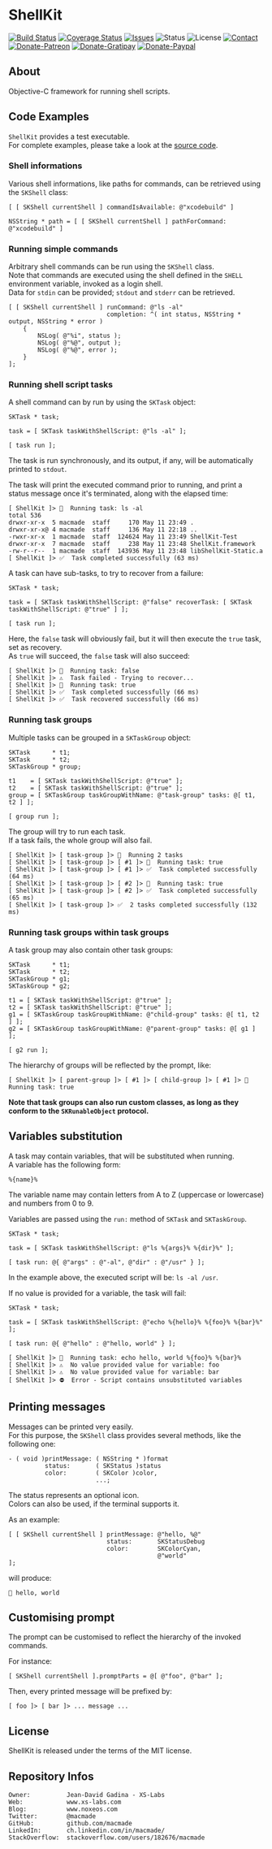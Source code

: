 ShellKit
========

[![Build Status](https://img.shields.io/travis/macmade/ShellKit.svg?branch=master&style=flat)](https://travis-ci.org/macmade/ShellKit)
[![Coverage Status](https://img.shields.io/coveralls/macmade/ShellKit.svg?branch=master&style=flat)](https://coveralls.io/r/macmade/ShellKit?branch=master)
[![Issues](http://img.shields.io/github/issues/macmade/ShellKit.svg?style=flat)](https://github.com/macmade/ShellKit/issues)
![Status](https://img.shields.io/badge/status-active-brightgreen.svg?style=flat)
![License](https://img.shields.io/badge/license-mit-brightgreen.svg?style=flat)
[![Contact](https://img.shields.io/badge/contact-@macmade-blue.svg?style=flat)](https://twitter.com/macmade)  
[![Donate-Patreon](https://img.shields.io/badge/donate-patreon-yellow.svg?style=flat)](https://patreon.com/macmade)
[![Donate-Gratipay](https://img.shields.io/badge/donate-gratipay-yellow.svg?style=flat)](https://www.gratipay.com/macmade)
[![Donate-Paypal](https://img.shields.io/badge/donate-paypal-yellow.svg?style=flat)](https://paypal.me/xslabs)

About
-----

Objective-C framework for running shell scripts.

Code Examples
-------------

`ShellKit` provides a test executable.  
For complete examples, please take a look at the [source code](https://github.com/macmade/ShellKit/blob/master/ShellKit-Test/main.m).

### Shell informations

Various shell informations, like paths for commands, can be retrieved using the `SKShell` class:

```objc
[ [ SKShell currentShell ] commandIsAvailable: @"xcodebuild" ]

NSString * path = [ [ SKShell currentShell ] pathForCommand: @"xcodebuild" ]
```

### Running simple commands

Arbitrary shell commands can be run using the `SKShell` class.  
Note that commands are executed using the shell defined in the `SHELL` environment variable, invoked as a login shell.  
Data for `stdin` can be provided; `stdout` and `stderr` can be retrieved.

```objc
[ [ SKShell currentShell ] runCommand: @"ls -al"
                           completion: ^( int status, NSString * output, NSString * error )
    {
        NSLog( @"%i", status );
        NSLog( @"%@", output );
        NSLog( @"%@", error );
    }
];
```

### Running shell script tasks

A shell command can by run by using the `SKTask` object:

```objc
SKTask * task;

task = [ SKTask taskWithShellScript: @"ls -al" ];

[ task run ];
```

The task is run synchronously, and its output, if any, will be automatically printed to `stdout`.

The task will print the executed command prior to running, and print a status message once it's terminated, along with the elapsed time:

    [ ShellKit ]> 🚦  Running task: ls -al
    total 536
    drwxr-xr-x  5 macmade  staff     170 May 11 23:49 .
    drwxr-xr-x@ 4 macmade  staff     136 May 11 22:18 ..
    -rwxr-xr-x  1 macmade  staff  124624 May 11 23:49 ShellKit-Test
    drwxr-xr-x  7 macmade  staff     238 May 11 23:48 ShellKit.framework
    -rw-r--r--  1 macmade  staff  143936 May 11 23:48 libShellKit-Static.a
    [ ShellKit ]> ✅  Task completed successfully (63 ms)
    
A task can have sub-tasks, to try to recover from a failure:

```objc
SKTask * task;

task = [ SKTask taskWithShellScript: @"false" recoverTask: [ SKTask taskWithShellScript: @"true" ] ];

[ task run ];
```

Here, the `false` task will obviously fail, but it will then execute the `true` task, set as recovery.  
As `true` will succeed, the `false` task will also succeed:

    [ ShellKit ]> 🚦  Running task: false
    [ ShellKit ]> ⚠️  Task failed - Trying to recover...
    [ ShellKit ]> 🚦  Running task: true
    [ ShellKit ]> ✅  Task completed successfully (66 ms)
    [ ShellKit ]> ✅  Task recovered successfully (66 ms)

### Running task groups

Multiple tasks can be grouped in a `SKTaskGroup` object:

```objc
SKTask      * t1;
SKTask      * t2;
SKTaskGroup * group;

t1    = [ SKTask taskWithShellScript: @"true" ];
t2    = [ SKTask taskWithShellScript: @"true" ];
group = [ SKTaskGroup taskGroupWithName: @"task-group" tasks: @[ t1, t2 ] ];
        
[ group run ];
```

The group will try to run each task.  
If a task fails, the whole group will also fail.

    [ ShellKit ]> [ task-group ]> 🚦  Running 2 tasks
    [ ShellKit ]> [ task-group ]> [ #1 ]> 🚦  Running task: true
    [ ShellKit ]> [ task-group ]> [ #1 ]> ✅  Task completed successfully (64 ms)
    [ ShellKit ]> [ task-group ]> [ #2 ]> 🚦  Running task: true
    [ ShellKit ]> [ task-group ]> [ #2 ]> ✅  Task completed successfully (65 ms)
    [ ShellKit ]> [ task-group ]> ✅  2 tasks completed successfully (132 ms)

### Running task groups within task groups

A task group may also contain other task groups:

```objc
SKTask      * t1;
SKTask      * t2;
SKTaskGroup * g1;
SKTaskGroup * g2;

t1 = [ SKTask taskWithShellScript: @"true" ];
t2 = [ SKTask taskWithShellScript: @"true" ];
g1 = [ SKTaskGroup taskGroupWithName: @"child-group" tasks: @[ t1, t2 ] ];
g2 = [ SKTaskGroup taskGroupWithName: @"parent-group" tasks: @[ g1 ] ];
        
[ g2 run ];
```

The hierarchy of groups will be reflected by the prompt, like:

    [ ShellKit ]> [ parent-group ]> [ #1 ]> [ child-group ]> [ #1 ]> 🚦  Running task: true

**Note that task groups can also run custom classes, as long as they conform to the `SKRunableObject` protocol.**

Variables substitution
----------------------

A task may contain variables, that will be substituted when running.  
A variable has the following form:

    %{name}%

The variable name may contain letters from A to Z (uppercase or lowercase) and numbers from 0 to 9.

Variables are passed using the `run:` method of `SKTask` and `SKTaskGroup`.

```objc
SKTask * task;

task = [ SKTask taskWithShellScript: @"ls %{args}% %{dir}%" ];

[ task run: @{ @"args" : @"-al", @"dir" : @"/usr" } ];
```

In the example above, the executed script will be: `ls -al /usr`.

If no value is provided for a variable, the task will fail:

```objc
SKTask * task;

task = [ SKTask taskWithShellScript: @"echo %{hello}% %{foo}% %{bar}%" ];

[ task run: @{ @"hello" : @"hello, world" } ];
```

    [ ShellKit ]> 🚦  Running task: echo hello, world %{foo}% %{bar}%
    [ ShellKit ]> ⚠️  No value provided value for variable: foo
    [ ShellKit ]> ⚠️  No value provided value for variable: bar
    [ ShellKit ]> ⛔️  Error - Script contains unsubstituted variables

Printing messages
-----------------

Messages can be printed very easily.  
For this purpose, the `SKShell` class provides several methods, like the following one:


```objc
- ( void )printMessage: ( NSString * )format
          status:       ( SKStatus )status
          color:        ( SKColor )color,
                        ...;
```

The status represents an optional icon.  
Colors can also be used, if the terminal supports it.

As an example:

```objc
[ [ SKShell currentShell ] printMessage: @"hello, %@"
                           status:       SKStatusDebug
                           color:        SKColorCyan,
                                         @"world"
];
```

will produce:

    🚸 hello, world

Customising prompt
------------------

The prompt can be customised to reflect the hierarchy of the invoked commands.

For instance:

```objc
[ SKShell currentShell ].promptParts = @[ @"foo", @"bar" ];
```

Then, every printed message will be prefixed by:

    [ foo ]> [ bar ]> ... message ...

License
-------

ShellKit is released under the terms of the MIT license.

Repository Infos
----------------

    Owner:          Jean-David Gadina - XS-Labs
    Web:            www.xs-labs.com
    Blog:           www.noxeos.com
    Twitter:        @macmade
    GitHub:         github.com/macmade
    LinkedIn:       ch.linkedin.com/in/macmade/
    StackOverflow:  stackoverflow.com/users/182676/macmade
